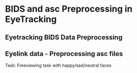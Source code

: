 
# BIDS and asc Preprocessing in EyeTracking

## Eyetracking BIDS Data Preprocessing
## Eyelink data - Preprocessing asc files

Task: Freeviewing task with happy/sad/neutral faces
